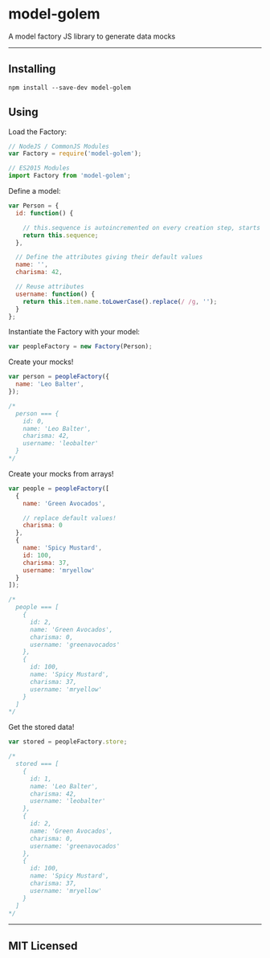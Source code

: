 # model-golem

A model factory JS library to generate data mocks

---

## Installing

```
npm install --save-dev model-golem
```

## Using

Load the Factory:

```js
// NodeJS / CommonJS Modules
var Factory = require('model-golem');

// ES2015 Modules
import Factory from 'model-golem';
```

Define a model:

```js
var Person = {
  id: function() {

    // this.sequence is autoincremented on every creation step, starts from 0
    return this.sequence;
  },

  // Define the attributes giving their default values
  name: '',
  charisma: 42,

  // Reuse attributes
  username: function() {
    return this.item.name.toLowerCase().replace(/ /g, '');
  }
};
```

Instantiate the Factory with your model:

```js
var peopleFactory = new Factory(Person);
```

Create your mocks!

```js
var person = peopleFactory({
  name: 'Leo Balter',
});

/*
  person === {
    id: 0,
    name: 'Leo Balter',
    charisma: 42,
    username: 'leobalter'
  }
*/
```

Create your mocks from arrays!

```js
var people = peopleFactory([
  {
    name: 'Green Avocados',

    // replace default values!
    charisma: 0
  },
  {
    name: 'Spicy Mustard',
    id: 100,
    charisma: 37,
    username: 'mryellow'
  }
]);

/*
  people === [
    {
      id: 2,
      name: 'Green Avocados',
      charisma: 0,
      username: 'greenavocados'
    },
    {
      id: 100,
      name: 'Spicy Mustard',
      charisma: 37,
      username: 'mryellow'
    }
  ]
*/
```

Get the stored data!

```js
var stored = peopleFactory.store;

/*
  stored === [
    {
      id: 1,
      name: 'Leo Balter',
      charisma: 42,
      username: 'leobalter'
    },
    {
      id: 2,
      name: 'Green Avocados',
      charisma: 0,
      username: 'greenavocados'
    },
    {
      id: 100,
      name: 'Spicy Mustard',
      charisma: 37,
      username: 'mryellow'
    }
  ]
*/
```

---

## MIT Licensed
